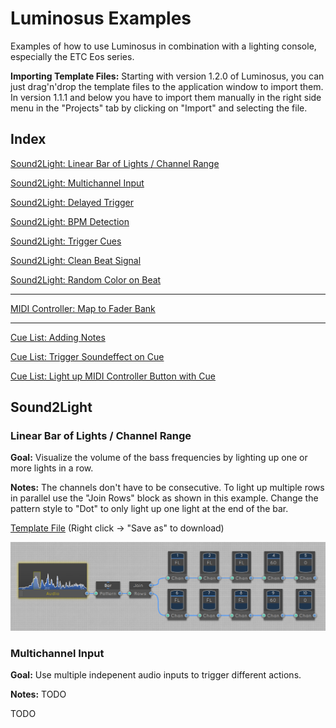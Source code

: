 # Luminosus Examples

Examples of how to use Luminosus in combination with a lighting console, especially the ETC Eos series.

**Importing Template Files:** Starting with version 1.2.0 of Luminosus, you can just drag'n'drop the template files to the application window to import them. In version 1.1.1 and below you have to import them manually in the right side menu in the "Projects" tab by clicking on "Import" and selecting the file.

## Index

[Sound2Light: Linear Bar of Lights / Channel Range](#)

[Sound2Light: Multichannel Input](#)

[Sound2Light: Delayed Trigger](#)

[Sound2Light: BPM Detection](#)

[Sound2Light: Trigger Cues](#)

[Sound2Light: Clean Beat Signal](#)

[Sound2Light: Random Color on Beat](#)

---

[MIDI Controller: Map to Fader Bank](#)

---

[Cue List: Adding Notes](#)

[Cue List: Trigger Soundeffect on Cue](#)

[Cue List: Light up MIDI Controller Button with Cue](#)


## Sound2Light

### Linear Bar of Lights / Channel Range

**Goal:** Visualize the volume of the bass frequencies by lighting up one or more lights in a row.

**Notes:** The channels don't have to be consecutive. To light up multiple rows in parallel use the "Join Rows" block as shown in this example. Change the pattern style to "Dot" to only light up one light at the end of the bar.

[Template File](templates/S2L%20-%20Bar%20of%20Lights.lpr) (Right click -> "Save as" to download)

![Screenshot](images/s2l_bar_of_lights.png)

### Multichannel Input

**Goal:** Use multiple indepenent audio inputs to trigger different actions.

**Notes:** TODO

TODO






